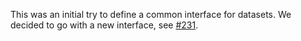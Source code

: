 This was an initial try to define a common interface for datasets.
We decided to go with a new interface, see [#231](https://github.com/rwth-i6/returnn_common/issues/231).

